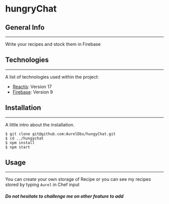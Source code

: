 # hungryChat

## General Info
***
Write your recipes and stock them in Firebase

## Technologies
***
A list of technologies used within the project:
* [Reactjs](https://fr.reactjs.org/): Version 17
* [Firebase](https://firebase.google.com/docs): Version 9

## Installation
***
A little intro about the installation.
```
$ git clone git@github.com:AurelDbs/hungyChat.git
$ cd ../hungychat
$ npm install
$ npm start
```


## Usage
***
You can create your own storage of Recipe or you can see my recipes stored by typing `Aurel` in Chef input

##### Do not hesitate to challenge me on other feature to add